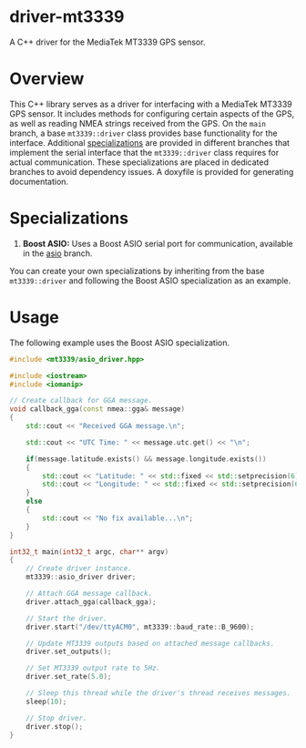 # driver-mt3339
A C++ driver for the MediaTek MT3339 GPS sensor.

# Overview
This C++ library serves as a driver for interfacing with a MediaTek MT3339 GPS sensor. It includes methods for configuring certain aspects of the GPS, as well as reading NMEA strings received from the GPS. On the ```main``` branch, a base ```mt3339::driver``` class provides base functionality for the interface. Additional [specializations](#specializations) are provided in different branches that implement the serial interface that the ```mt3339::driver``` class requires for actual communication. These specializations are placed in dedicated branches to avoid dependency issues. A doxyfile is provided for generating documentation.

# Specializations
1. **Boost ASIO:** Uses a Boost ASIO serial port for communication, available in the [asio](https://github.com/pcdangio/mt3339/tree/asio) branch.

You can create your own specializations by inheriting from the base ```mt3339::driver``` and following the Boost ASIO specialization as an example.

# Usage
The following example uses the Boost ASIO specialization.
```cpp
#include <mt3339/asio_driver.hpp>

#include <iostream>
#include <iomanip>

// Create callback for GGA message.
void callback_gga(const nmea::gga& message)
{
    std::cout << "Received GGA message.\n";

    std::cout << "UTC Time: " << message.utc.get() << "\n";

    if(message.latitude.exists() && message.longitude.exists())
    {
        std::cout << "Latitude: " << std::fixed << std::setprecision(6) << message.latitude.get() << "\n";
        std::cout << "Longitude: " << std::fixed << std::setprecision(6) << message.longitude.get() << "\n";
    }
    else
    {
        std::cout << "No fix available...\n";
    }
}

int32_t main(int32_t argc, char** argv)
{
    // Create driver instance.
    mt3339::asio_driver driver;

    // Attach GGA message callback.
    driver.attach_gga(callback_gga);

    // Start the driver.
    driver.start("/dev/ttyACM0", mt3339::baud_rate::B_9600);

    // Update MT3339 outputs based on attached message callbacks.
    driver.set_outputs();

    // Set MT3339 output rate to 5Hz.
    driver.set_rate(5.0);

    // Sleep this thread while the driver's thread receives messages.
    sleep(10);

    // Stop driver.
    driver.stop();
}
```